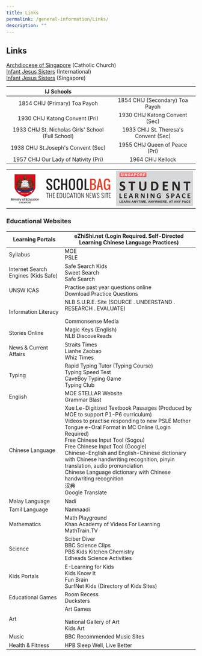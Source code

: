 ```yaml
---
title: Links
permalink: /general-information/Links/
description: ""
---
```

## Links

[Archdiocese of Singapore](https://www.catholic.sg/)&nbsp;(Catholic Church)  
[Infant Jesus Sisters](http://infantjesussisters.org/)&nbsp;(International)  
[Infant Jesus Sisters](http://chij-sisters.org/)&nbsp;(Singapore)

|                  <center>   IJ Schools         </center>            |                                       |
|:--------------------------------------------------:|:-------------------------------------:|
| 1854 CHIJ (Primary) Toa Payoh                      | 1854 CHIJ (Secondary) Toa Payoh       |
| 1930 CHIJ Katong Convent (Pri)                     | 1930 CHIJ Katong Convent (Sec)        |
| 1933 CHIJ St. Nicholas Girls' School (Full School) | 1933 CHIJ St. Theresa's Convent (Sec) |
| 1938 CHIJ St.Joseph's Convent (Sec)                | 1955 CHIJ Queen of Peace (Pri)        |
| 1957 CHIJ Our Lady of Nativity (Pri)               | 1964 CHIJ Kellock                     |




|  |  |  |
| -------- | -------- | -------- |
| <a href="https://www.moe.gov.sg/"><img src="/images/logo-moe.jpeg"> </a>     | <a href="https://www.schoolbag.edu.sg/"><img src="/images/School%20Bag.png"> </a>     |    <a href="https://vle.learning.moe.edu.sg/login"><img src="/images/SLS_logo.png"> </a>   |

### Educational Websites

| Learning Portals                    | eZhiShi.net (Login Required. Self-Directed Learning Chinese Language Practices)                                                                                                                                                                                                                                                                                                                                                                                                                  |
|-------------------------------------|--------------------------------------------------------------------------------------------------------------------------------------------------------------------------------------------------------------------------------------------------------------------------------------------------------------------------------------------------------------------------------------------------------------------------------------------------------------------------------------------------|
| Syllabus                            | MOE<br>PSLE                                                                                                                                                                                                                                                                                                                                                                                                                                                                                      |
| Internet Search Engines (Kids Safe) | Safe Search Kids<br>Sweet Search<br>Safe Search                                                                                                                                                                                                                                                                                                                                                                                                                                                  |
| UNSW ICAS                           | Practise past year questions online<br>Download Practice Questions                                                                                                                                                                                                                                                                                                                                                                                                                               |
| Information Literacy                |  NLB S.U.R.E. Site (SOURCE . UNDERSTAND . RESEARCH . EVALUATE)<br><br>Commonsense Media                                                                                                                                                                                                                                                                                                                                                                                                          |
| Stories Online                      | Magic Keys (English) <br>NLB DiscoveReads                                                                                                                                                                                                                                                                                                                                                                                                                                                        |
| News &amp; Current Affairs              | Straits Times<br>Lianhe Zaobao<br>Whiz Times                                                                                                                                                                                                                                                                                                                                                                                                                                                     |
| Typing                              | Rapid Typing Tutor (Typing Course)<br>Typing Speed Test<br>CaveBoy Typing Game<br>Typing Club<br>                                                                                                                                                                                                                                                                                                                                                                                                |
| English                             | MOE STELLAR Website<br>Grammar Blast                                                                                                                                                                                                                                                                                                                                                                                                                                                             |
| Chinese Language                    | Xue Le-Digitized Textbook Passages (Produced by MOE to support P1-P6 curriculum)<br>Videos to practise responding to new PSLE Mother Tongue e-Oral Format in MC Online (Login Required)<br>Free Chinese Input Tool (Sogou)<br>Free Chinese Input Tool (Google)<br>Chinese-English and English-Chinese dictionary with Chinese handwriting recognition, pinyin translation, audio pronunciation<br>Chinese Language dictionary with Chinese handwriting recognition <br>汉典<br>Google Translate  |
| Malay Language                      | Nadi                                                                                                                                                                                                                                                                                                                                                                                                                                                                                             |
| Tamil Language                      | Namnaadi                                                                                                                                                                                                                                                                                                                                                                                                                                                                                         |
| Mathematics                         | Math Playground<br>Khan Academy of Videos For Learning<br>MathTrain.TV                                                                                                                                                                                                                                                                                                                                                                                                                           |
| Science                             | Sciber Diver<br>BBC Science Clips<br>PBS Kids Kitchen Chemistry<br>Edheads Science Activities                                                                                                                                                                                                                                                                                                                                                                                                    |
| Kids Portals                        | E-Learning for Kids<br>Kids Know It<br>Fun Brain<br>SurfNet Kids (Directory of Kids Sites)                                                                                                                                                                                                                                                                                                                                                                                                       |
|  Educational Games                  | Room Recess<br>Ducksters                                                                                                                                                                                                                                                                                                                                                                                                                                                                         |
| Art                                 | Art Games<br><br>National Gallery of Art<br>Kids Art                                                                                                                                                                                                                                                                                                                                                                                                                                             |
| Music                               | BBC Recommended Music Sites                                                                                                                                                                                                                                                                                                                                                                                                                                                                      |
| Health &amp; Fitness                    | HPB Sleep Well, Live Better                                                                                                                                                                                                                                                                                                                                                                                                                                                                      |